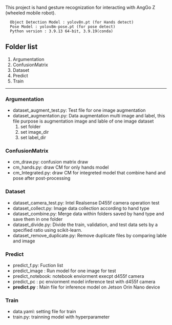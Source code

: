 This project is hand gesture recognization for interacting with AngGo Z (wheeled mobile robot).
```
  Object Detection Model : yolov8n.pt (for Hands detect)
  Pose Model : yolov8m-pose.pt (for pose detect)
  Python version : 3.9.13 64-bit, 3.9.19(conda)
```

## Folder list
1. Argumentation
2. ConfusionMatrix
3. Dataset
4. Predict
5. Train
***
### Argumentation
- dataset_augment_test.py: Test file for one image augmentation
- dataset_augmentation.py: Data augmentation multi image and label, this file purpose is augmentation image and lable of one image dataset
  1. set folder
  2. set image_dir
  3. set label_dir

### ConfusionMatrix
- cm_draw.py: confusion matrix draw
- cm_hands.py: draw CM for only hands model
- cm_Integrated.py: draw CM for integreted model that combine hand and pose after post-processing
  
### Dataset
- dataset_camera_test.py: Intel Realsense D455f camera operation test
- dataset_collect.py: Image data collection according to hand type
- dataset_combine.py: Merge data within folders saved by hand type and save them in one folder
- dataset_divide.py: Divide the train, validation, and test data sets by a specified ratio using scikit-learn.
- dataset_remove_duplicate.py: Remove duplicate files by comparing lable and image

### Predict
- predict_f.py: Fuction list
- predict_image : Run model for one image for test
- predict_notebook: notebook enviorment execpt d455f camera
- predict_pc : pc enviorment model inference test with d455f camera
- **predict.py** : Main file for inference model on Jetson Orin Nano device

### Train
- data.yaml: setting file for train
- train.py: trainning model with hyperparameter
